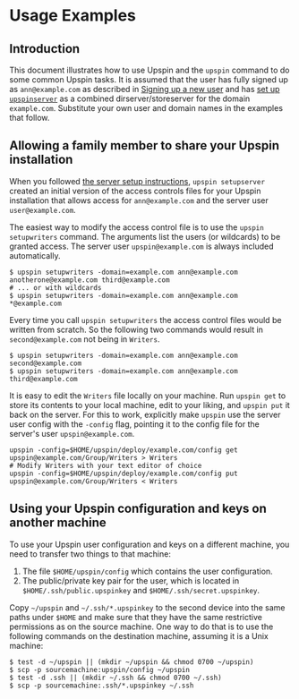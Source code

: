# Usage Examples

## Introduction

This document illustrates how to use Upspin and the `upspin` command to do some
common Upspin tasks.
It is assumed that the user has fully signed up as `ann@example.com` as
described in [Signing up a new user](/doc/signup.md) and has [set up
`upspinserver`](/doc/server_setup.md) as a combined dirserver/storeserver for
the domain `example.com`.
Substitute your own user and domain names in the examples that follow.

## Allowing a family member to share your Upspin installation

When you followed [the server setup instructions](/doc/server_setup_md),
`upspin setupserver` created an initial version of the access controls
files for your Upspin installation that allows access for `ann@example.com` and
the server user `user@example.com`.

The easiest way to modify the access control file is to use the `upspin
setupwriters` command. The arguments list the users (or wildcards) to be
granted access.
The server user `upspin@example.com` is always included automatically.

```
$ upspin setupwriters -domain=example.com ann@example.com anotherone@example.com third@example.com
# ... or with wildcards
$ upspin setupwriters -domain=example.com ann@example.com *@example.com
```

Every time you call `upspin setupwriters` the access control files would be
written from scratch.
So the following two commands would result in `second@example.com` not being in
`Writers`.

```
$ upspin setupwriters -domain=example.com ann@example.com second@example.com
$ upspin setupwriters -domain=example.com ann@example.com third@example.com
```

It is easy to edit the `Writers` file locally on your machine.
Run `upspin get` to store its contents to your local machine, edit to your
liking, and `upspin put` it back on the server.
For this to work, explicitly make `upspin` use the server user config with the
`-config` flag, pointing it to the config file for the server's user
`upspin@example.com`.


```
upspin -config=$HOME/upspin/deploy/example.com/config get upspin@example.com/Group/Writers > Writers
# Modify Writers with your text editor of choice
upspin -config=$HOME/upspin/deploy/example.com/config put upspin@example.com/Group/Writers < Writers
```

## Using your Upspin configuration and keys on another machine

To use your Upspin user configuration and keys on a different machine, you need
to transfer two things to that machine:

1. The file `$HOME/upspin/config` which contains the user configuration.
2. The public/private key pair for the user, which is located in
   `$HOME/.ssh/public.upspinkey` and `$HOME/.ssh/secret.upspinkey`.

Copy `~/upspin` and `~/.ssh/*.upspinkey` to the second device into the same
paths under `$HOME` and make sure that they have the same restrictive
permissions as on the source machine.
One way to do that is to use the following commands on the destination machine,
assuming it is a Unix machine:

```
$ test -d ~/upspin || (mkdir ~/upspin && chmod 0700 ~/upspin)
$ scp -p sourcemachine:upspin/config ~/upspin
$ test -d .ssh || (mkdir ~/.ssh && chmod 0700 ~/.ssh)
$ scp -p sourcemachine:.ssh/*.upspinkey ~/.ssh
```
